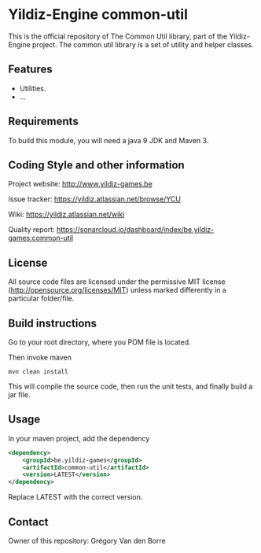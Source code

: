 # Yildiz-Engine common-util

This is the official repository of The Common Util library, part of the Yildiz-Engine project.
The common util library is a set of utility and helper classes.

## Features

* Utilities.
* ...

## Requirements

To build this module, you will need a java 9 JDK and Maven 3.

## Coding Style and other information

Project website:
http://www.yildiz-games.be

Issue tracker:
https://yildiz.atlassian.net/browse/YCU

Wiki:
https://yildiz.atlassian.net/wiki

Quality report:
https://sonarcloud.io/dashboard/index/be.yildiz-games:common-util

## License

All source code files are licensed under the permissive MIT license
(http://opensource.org/licenses/MIT) unless marked differently in a particular folder/file.

## Build instructions

Go to your root directory, where you POM file is located.

Then invoke maven

	mvn clean install

This will compile the source code, then run the unit tests, and finally build a jar file.

## Usage

In your maven project, add the dependency

```xml
<dependency>
    <groupId>be.yildiz-games</groupId>
    <artifactId>common-util</artifactId>
    <version>LATEST</version>
</dependency>
```
Replace LATEST with the correct version.

## Contact
Owner of this repository: Grégory Van den Borre
